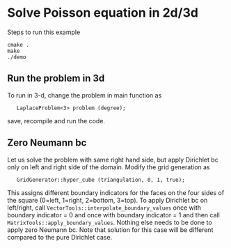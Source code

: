 # Solve Poisson equation in 2d/3d
Steps to run this example
```
cmake .
make
./demo
```

## Run the problem in 3d
To run in 3-d, change the problem in main function as
```
   LaplaceProblem<3> problem (degree);
```
save, recompile and run the code.

## Zero Neumann bc 
Let us solve the problem with same right hand side, but apply Dirichlet bc only on left and right side of the domain. Modify the grid generation as
```
   GridGenerator::hyper_cube (triangulation, 0, 1, true);
```
This assigns different boundary indicators for the faces on the four sides of the square (0=left, 1=right, 2=bottom, 3=top). To apply Dirichlet bc on left/right, call `VectorTools::interpolate_boundary_values` once with boundary indicator = 0 and once with boundary indicator = 1 and then call `MatrixTools::apply_boundary_values`. Nothing else needs to be done to apply zero Neumann bc. Note that solution for this case will be different compared to the pure Dirichlet case.
